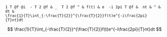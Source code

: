 
```
1 T @f @i  - T 2 @f & _  T 2 @f ^ & f(t) & e  -i 2pi T @f &  nt & ^ & dt & 
\frac{1}{T}\int_{-\frac{T}{2}}^{\frac{T}{2}}f(t)e^{-i\frac{2pi}{T}nt}dt
```

$$
\frac{1}{T}\int_{-\frac{T}{2}}^{\frac{T}{2}}f(t)e^{-i\frac{2pi}{T}nt}dt
$$
